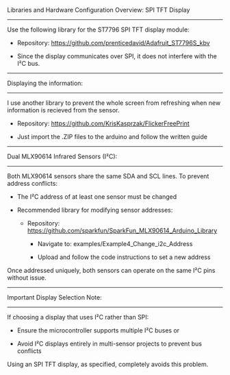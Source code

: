 Libraries and Hardware Configuration Overview:
SPI TFT Display
<hr>
Use the following library for the ST7796 SPI TFT display module:

-  Repository: https://github.com/prenticedavid/Adafruit_ST7796S_kbv

-  Since the display communicates over SPI, it does not interfere with the I²C bus.
<hr>

Displaying the information:
<hr>
I use another library to prevent the whole screen from refreshing when new information is recieved from the sensor.

- Repository: https://github.com/KrisKasprzak/FlickerFreePrint

- Just import the .ZIP files to the arduino and follow the written guide
  
<hr>

Dual MLX90614 Infrared Sensors (I²C):
<hr>
Both MLX90614 sensors share the same SDA and SCL lines. To prevent address conflicts:

- The I²C address of at least one sensor must be changed

- Recommended library for modifying sensor addresses:

    - Repository: https://github.com/sparkfun/SparkFun_MLX90614_Arduino_Library

        - Navigate to: examples/Example4_Change_i2c_Address

        - Upload and follow the code instructions to set a new address

Once addressed uniquely, both sensors can operate on the same I²C pins without issue.
<hr>

Important Display Selection Note:
<hr>

If choosing a display that uses I²C rather than SPI:

  - Ensure the microcontroller supports multiple I²C buses
  or

  - Avoid I²C displays entirely in multi-sensor projects to prevent bus conflicts

Using an SPI TFT display, as specified, completely avoids this problem.
